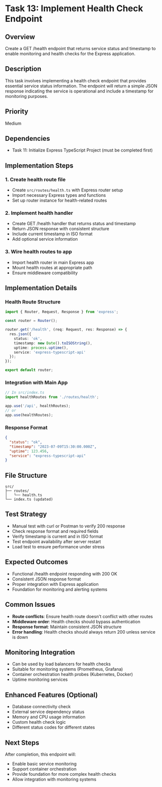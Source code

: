 # Task 13: Implement Health Check Endpoint

## Overview
Create a GET /health endpoint that returns service status and timestamp to enable monitoring and health checks for the Express application.

## Description
This task involves implementing a health check endpoint that provides essential service status information. The endpoint will return a simple JSON response indicating the service is operational and include a timestamp for monitoring purposes.

## Priority
Medium

## Dependencies
- Task 11: Initialize Express TypeScript Project (must be completed first)

## Implementation Steps

### 1. Create health route file
- Create `src/routes/health.ts` with Express router setup
- Import necessary Express types and functions
- Set up router instance for health-related routes

### 2. Implement health handler
- Create GET /health handler that returns status and timestamp
- Return JSON response with consistent structure
- Include current timestamp in ISO format
- Add optional service information

### 3. Wire health routes to app
- Import health router in main Express app
- Mount health routes at appropriate path
- Ensure middleware compatibility

## Implementation Details

### Health Route Structure
```typescript
import { Router, Request, Response } from 'express';

const router = Router();

router.get('/health', (req: Request, res: Response) => {
  res.json({
    status: 'ok',
    timestamp: new Date().toISOString(),
    uptime: process.uptime(),
    service: 'express-typescript-api'
  });
});

export default router;
```

### Integration with Main App
```typescript
// In src/index.ts
import healthRoutes from './routes/health';

app.use('/api', healthRoutes);
// or
app.use(healthRoutes);
```

### Response Format
```json
{
  "status": "ok",
  "timestamp": "2023-07-09T15:30:00.000Z",
  "uptime": 123.456,
  "service": "express-typescript-api"
}
```

## File Structure
```
src/
├── routes/
│   └── health.ts
└── index.ts (updated)
```

## Test Strategy
- Manual test with curl or Postman to verify 200 response
- Check response format and required fields
- Verify timestamp is current and in ISO format
- Test endpoint availability after server restart
- Load test to ensure performance under stress

## Expected Outcomes
- Functional /health endpoint responding with 200 OK
- Consistent JSON response format
- Proper integration with Express application
- Foundation for monitoring and alerting systems

## Common Issues
- **Route conflicts**: Ensure health route doesn't conflict with other routes
- **Middleware order**: Health checks should bypass authentication
- **Response format**: Maintain consistent JSON structure
- **Error handling**: Health checks should always return 200 unless service is down

## Monitoring Integration
- Can be used by load balancers for health checks
- Suitable for monitoring systems (Prometheus, Grafana)
- Container orchestration health probes (Kubernetes, Docker)
- Uptime monitoring services

## Enhanced Features (Optional)
- Database connectivity check
- External service dependency status
- Memory and CPU usage information
- Custom health check logic
- Different status codes for different states

## Next Steps
After completion, this endpoint will:
- Enable basic service monitoring
- Support container orchestration
- Provide foundation for more complex health checks
- Allow integration with monitoring systems